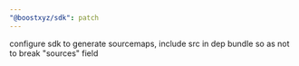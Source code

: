 ```yaml
---
"@boostxyz/sdk": patch
---
```


configure sdk to generate sourcemaps, include src in dep bundle so as not to break "sources" field
